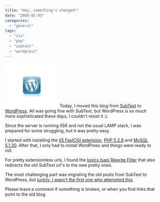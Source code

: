 ```yaml
---
title: "Hey, something's changed!"
date: "2009-02-03"
categories: 
  - "general"
tags: 
  - "iis"
  - "php"
  - "subtext"
  - "wordpress"
---
```


![](images/smbutton-blue-bg.png) Today, I moved this blog from [SubText](http://subtextproject.com/) to [WordPress](http://wordpress.org/). All was going fine with SubText, but WordPress is so much more sophisticated these days, I couldn't resist it :).

Since the server is running IIS6 and not the usual LAMP stack, I was prepared for some struggling, but it was pretty easy.

I started with installing the [IIS FastCGI extension](http://www.microsoft.com/DownLoads/details.aspx?FamilyID=2d481579-9a7c-4632-b6e6-dee9097f9dc5&displaylang=en), [PHP 5.2.8](http://www.php.net/) and [MySQL 5.1.30](http://www.mysql.com/). After that, I only had to install WordPress and things were ready to roll.

For pretty extensionless urls, I found the [Ionics Isapi Rewrite Filter](http://www.codeplex.com/IIRF) that also redirects the old SubText url's to the new pretty ones.

The most challenging part was migrating the old posts from SubText to WordPress, but [luckily, I wasn't the first one who attempted this](http://blog.digitaltinder.net/2008/12/exporting-blogml-from-subtext-21-and-importing-blogml-into-wordpress-27/).

Please leave a comment if something is broken, or when you find links that point to the old blog.
